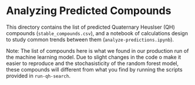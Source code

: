# Analyzing Predicted Compounds

This directory contains the list of predicted Quaternary Heuslser (QH) compounds (`stable_compounds.csv`), and a notebook of calculations design to study common trends between them (`analyze-predictions.ipynb`).

Note: The list of compounds here is what we found in our production run of the machine learning model. Due to slight changes in the code o make it easier to reproduce and the stochasisticity of the random forest model, these compounds will different from what you find by running the scripts provided in `run-qh-search`.